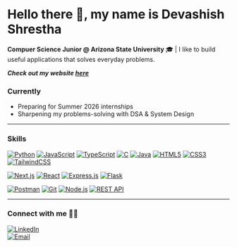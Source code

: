 # Hello there 👋, my name is Devashish Shrestha

**Compuer Science Junior @ Arizona State University** 🎓 | I like to build useful applications that solves everyday problems.

***Check out my website [here](https://devashishshrestha.vercel.app/)***

### Currently
- Preparing for Summer 2026 internships
- Sharpening my problems-solving with DSA & System Design

---

### Skills

[![Python](https://img.shields.io/badge/Python-3776AB?style=for-the-badge&logo=python&logoColor=white)](https://www.python.org/) 
[![JavaScript](https://img.shields.io/badge/JavaScript-F7DF1E?style=for-the-badge&logo=javascript&logoColor=black)](https://developer.mozilla.org/en-US/docs/Web/JavaScript) 
[![TypeScript](https://img.shields.io/badge/TypeScript-3178C6?style=for-the-badge&logo=typescript&logoColor=white)](https://www.typescriptlang.org/) 
[![C](https://img.shields.io/badge/C-00599C?style=for-the-badge&logo=c&logoColor=white)](https://en.wikipedia.org/wiki/C_(programming_language)) 
[![Java](https://img.shields.io/badge/Java-007396?style=for-the-badge&logo=java&logoColor=white)](https://www.java.com/)
[![HTML5](https://img.shields.io/badge/HTML5-E34F26?style=for-the-badge&logo=html5&logoColor=white)](https://developer.mozilla.org/en-US/docs/Glossary/HTML5) 
[![CSS3](https://img.shields.io/badge/CSS3-1572B6?style=for-the-badge&logo=css3&logoColor=white)](https://developer.mozilla.org/en-US/docs/Web/CSS) 
[![TailwindCSS](https://img.shields.io/badge/Tailwind_CSS-38B2AC?style=for-the-badge&logo=tailwind-css&logoColor=white)](https://tailwindcss.com/)

[![Next.js](https://img.shields.io/badge/Next.js-000000?style=for-the-badge&logo=nextdotjs&logoColor=white)](https://nextjs.org/) 
[![React](https://img.shields.io/badge/React-20232A?style=for-the-badge&logo=react&logoColor=61DAFB)](https://react.dev/) 
[![Express.js](https://img.shields.io/badge/Express.js-000000?style=for-the-badge&logo=express&logoColor=white)](https://expressjs.com/) 
[![Flask](https://img.shields.io/badge/Flask-000000?style=for-the-badge&logo=flask&logoColor=white)](https://flask.palletsprojects.com/)

[![Postman](https://img.shields.io/badge/Postman-FF6C37?style=for-the-badge&logo=postman&logoColor=white)](https://www.postman.com/)
[![Git](https://img.shields.io/badge/Git-F05032?style=for-the-badge&logo=git&logoColor=white)](https://git-scm.com/)
[![Node.js](https://img.shields.io/badge/Node.js-339933?style=for-the-badge&logo=node.js&logoColor=white)](https://nodejs.org/)
[![REST API](https://img.shields.io/badge/REST%20API-005571?style=for-the-badge&logo=postman&logoColor=white)](https://restfulapi.net/) 

---

### Connect with me ⛓️‍💥

[![LinkedIn](https://img.shields.io/badge/LinkedIn-0A66C2?style=for-the-badge&logo=linkedin&logoColor=white)](https://www.linkedin.com/in/devashish-shrestha)  
[![Email](https://img.shields.io/badge/Email-dshrest6%40asu.edu-red?style=for-the-badge&logo=gmail&logoColor=white)](mailto:dshrest6@asu.edu)  




<!---
devashishshres/devashishshres is a ✨ special ✨ repository because its `README.md` (this file) appears on your GitHub profile.
You can click the Preview link to take a look at your changes.
--->
